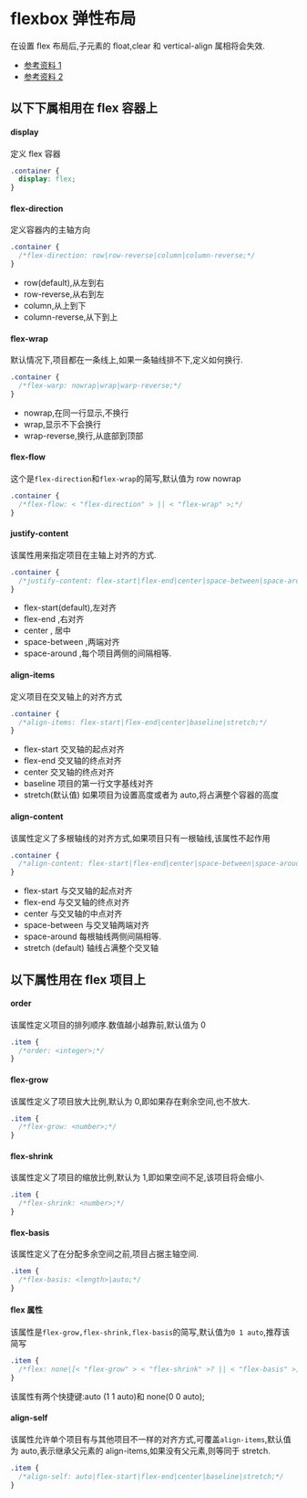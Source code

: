 # flexbox 弹性布局

在设置 flex 布局后,子元素的 float,clear 和 vertical-align 属相将会失效.

- [参考资料 1](https://css-tricks.com/snippets/css/a-guide-to-flexbox/)
- [参考资料 2](http://www.ruanyifeng.com/blog/2015/07/flex-grammar.html)

## 以下下属相用在 flex 容器上

#### display

定义 flex 容器

```css
.container {
  display: flex;
}
```

#### flex-direction

定义容器内的主轴方向

```css
.container {
  /*flex-direction: row|row-reverse|column|column-reverse;*/
}
```

- row(default),从左到右
- row-reverse,从右到左
- column,从上到下
- column-reverse,从下到上

#### flex-wrap

默认情况下,项目都在一条线上,如果一条轴线排不下,定义如何换行.

```css
.container {
  /*flex-warp: nowrap|wrap|warp-reverse;*/
}
```

- nowrap,在同一行显示,不换行
- wrap,显示不下会换行
- wrap-reverse,换行,从底部到顶部

#### flex-flow

这个是`flex-direction`和`flex-wrap`的简写,默认值为 row nowrap

```css
.container {
  /*flex-flow: < "flex-direction" > || < "flex-wrap" >;*/
}
```

#### justify-content

该属性用来指定项目在主轴上对齐的方式.

```css
.container {
  /*justify-content: flex-start|flex-end|center|space-between|space-around;*/
}
```

- flex-start(default),左对齐
- flex-end ,右对齐
- center , 居中
- space-between ,两端对齐
- space-around ,每个项目两侧的间隔相等.

#### align-items

定义项目在交叉轴上的对齐方式

```css
.container {
  /*align-items: flex-start|flex-end|center|baseline|stretch;*/
}
```

- flex-start 交叉轴的起点对齐
- flex-end 交叉轴的终点对齐
- center 交叉轴的终点对齐
- baseline 项目的第一行文字基线对齐
- stretch(默认值) 如果项目为设置高度或者为 auto,将占满整个容器的高度

#### align-content

该属性定义了多根轴线的对齐方式,如果项目只有一根轴线,该属性不起作用

```css
.container {
  /*align-content: flex-start|flex-end|center|space-between|space-aroud|stretch;*/
}
```

- flex-start 与交叉轴的起点对齐
- flex-end 与交叉轴的终点对齐
- center 与交叉轴的中点对齐
- space-between 与交叉轴两端对齐
- space-around 每根轴线两侧间隔相等.
- stretch (default) 轴线占满整个交叉轴

## 以下属性用在 flex 项目上

#### order

该属性定义项目的排列顺序.数值越小越靠前,默认值为 0

```css
.item {
  /*order: <integer>;*/
}
```

#### flex-grow

该属性定义了项目放大比例,默认为 0,即如果存在剩余空间,也不放大.

```css
.item {
  /*flex-grow: <number>;*/
}
```

#### flex-shrink

该属性定义了项目的缩放比例,默认为 1,即如果空间不足,该项目将会缩小.

```css
.item {
  /*flex-shrink: <number>;*/
}
```

#### flex-basis

该属性定义了在分配多余空间之前,项目占据主轴空间.

```css
.item {
  /*flex-basis: <length>|auto;*/
}
```

#### flex 属性

该属性是`flex-grow,flex-shrink,flex-basis`的简写,默认值为`0 1 auto`,推荐该简写

```css
.item {
  /*flex: none|[< "flex-grow" > < "flex-shrink" >? || < "flex-basis" >];*/
}
```

该属性有两个快捷键:auto (1 1 auto)和 none(0 0 auto);

#### align-self

该属性允许单个项目有与其他项目不一样的对齐方式,可覆盖`align-items`,默认值为 auto,表示继承父元素的 align-items,如果没有父元素,则等同于 stretch.

```css
.item {
  /*align-self: auto|flex-start|flex-end|center|baseline|stretch;*/
}
```
